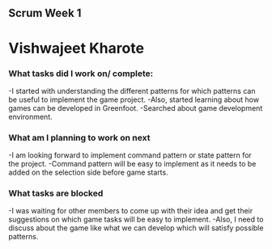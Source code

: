 ## Scrum Week 1

# Vishwajeet Kharote

### What tasks did I work on/ complete:

-I started with understanding the different patterns for which patterns can be useful to implement the game project. 
-Also, started learning about how games can be developed in Greenfoot.
-Searched about game development environment.

### What am I planning to work on next
-I am looking forward to implement command pattern or state pattern for the project. 
-Command pattern will be easy to implement as it needs to be added on the selection side before game starts.

### What tasks are blocked 

-I was waiting for other members to come up with their idea and get their suggestions on which game tasks will be easy to implement. 
-Also, I need to discuss about the game like what we can develop which will satisfy possible patterns.
